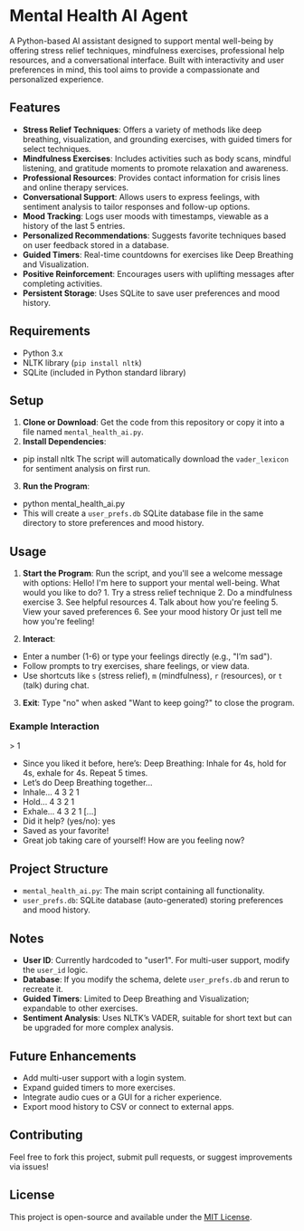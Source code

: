 # Mental Health AI Agent

A Python-based AI assistant designed to support mental well-being by offering stress relief techniques, mindfulness exercises, professional help resources, and a conversational interface. Built with interactivity and user preferences in mind, this tool aims to provide a compassionate and personalized experience.

## Features
- **Stress Relief Techniques**: Offers a variety of methods like deep breathing, visualization, and grounding exercises, with guided timers for select techniques.
- **Mindfulness Exercises**: Includes activities such as body scans, mindful listening, and gratitude moments to promote relaxation and awareness.
- **Professional Resources**: Provides contact information for crisis lines and online therapy services.
- **Conversational Support**: Allows users to express feelings, with sentiment analysis to tailor responses and follow-up options.
- **Mood Tracking**: Logs user moods with timestamps, viewable as a history of the last 5 entries.
- **Personalized Recommendations**: Suggests favorite techniques based on user feedback stored in a database.
- **Guided Timers**: Real-time countdowns for exercises like Deep Breathing and Visualization.
- **Positive Reinforcement**: Encourages users with uplifting messages after completing activities.
- **Persistent Storage**: Uses SQLite to save user preferences and mood history.

## Requirements
- Python 3.x
- NLTK library (`pip install nltk`)
- SQLite (included in Python standard library)

## Setup
1. **Clone or Download**: Get the code from this repository or copy it into a file named `mental_health_ai.py`.
2. **Install Dependencies**:
- pip install nltk
The script will automatically download the `vader_lexicon` for sentiment analysis on first run.
3. **Run the Program**:
- ​​​​​​​​​​​​​​​​​​​​​​​​​​​​​​​​​​​​​​​​​​​​​​​​​​python mental_health_ai.py
- This will create a `user_prefs.db` SQLite database file in the same directory to store preferences and mood history.

## Usage
1. **Start the Program**: Run the script, and you'll see a welcome message with options:
​​​​​​​​​​​​​​​​​​​​​​​​​​​​​​​​​​​​​​​​​​​​​​​​​​Hello! I'm here to support your mental well-being. What would you like to do?
​​​​​​​​​​​​​​​​​​​​​​​​​​​​​​​​​​​​​​​​​​​​​​​​​​1. Try a stress relief technique
   2. Do a mindfulness exercise
   3. See helpful resources
   4. Talk about how you're feeling
   5. View your saved preferences
   6. See your mood history
   Or just tell me how you're feeling!

2. **Interact**:
- Enter a number (1-6) or type your feelings directly (e.g., "I’m sad").
- Follow prompts to try exercises, share feelings, or view data.
- Use shortcuts like `s` (stress relief), `m` (mindfulness), `r` (resources), or `t` (talk) during chat.
3. **Exit**: Type "no" when asked "Want to keep going?" to close the program.
### Example Interaction
​​​​​​​​​​​​​​​​​​​​​​​​​​​​​​​​​​​​​​​​​​​​​​​​​​> 1
- Since you liked it before, here’s: Deep Breathing: Inhale for 4s, hold for 4s, exhale for 4s. Repeat 5 times.
- Let’s do Deep Breathing together...
- ​​​​​​​​​​​​​​​​​​​​​​​​​​​​​​​​​​​​​​​​​​​​​​​​​​Inhale... 4 3 2 1 
- Hold... 4 3 2 1 
- Exhale... 4 3 2 1 
[...]
- Did it help? (yes/no): yes
- Saved as your favorite!
- Great job taking care of yourself! How are you feeling now?

## Project Structure
- `mental_health_ai.py`: The main script containing all functionality.
- `user_prefs.db`: SQLite database (auto-generated) storing preferences and mood history.

## Notes
- **User ID**: Currently hardcoded to "user1". For multi-user support, modify the `user_id` logic.
- **Database**: If you modify the schema, delete `user_prefs.db` and rerun to recreate it.
- **Guided Timers**: Limited to Deep Breathing and Visualization; expandable to other exercises.
- **Sentiment Analysis**: Uses NLTK’s VADER, suitable for short text but can be upgraded for more complex analysis.

## Future Enhancements
- Add multi-user support with a login system.
- Expand guided timers to more exercises.
- Integrate audio cues or a GUI for a richer experience.
- Export mood history to CSV or connect to external apps.

## Contributing
Feel free to fork this project, submit pull requests, or suggest improvements via issues!

## License
This project is open-source and available under the [MIT License](LICENSE).


   
